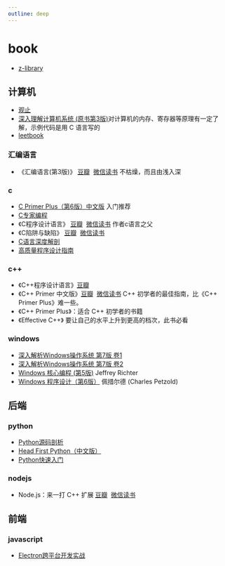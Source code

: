 ```yaml
---
outline: deep
---
```

# book
- [z-library](https://zh.z-library.sk/)
## 计算机
- [观止](https://book.douban.com/subject/3699395/)
- [深入理解计算机系统 (原书第3版)](https://book.douban.com/subject/26912767/)对计算机的内存、寄存器等原理有一定了解，示例代码是用 C 语言写的
- [leetbook](https://leetcode.cn/leetbook/)
### 汇编语言
- 《汇编语言(第3版)》 [豆瓣](https://book.douban.com/subject/25726019/) &nbsp;[微信读书](https://weread.qq.com/web/reader/55132f10811e5f3d7g010f91) 不枯燥，而且由浅入深
### c
- [C Primer Plus（第6版）中文版](https://book.douban.com/subject/26792521/) 入门推荐
- [C专家编程](https://book.douban.com/subject/2377310/)
- 《C程序设计语言》 [豆瓣](https://book.douban.com/subject/1139336/) &nbsp;[微信读书](https://weread.qq.com/web/reader/32b32be0811e1a577g013e9a) 作者c语言之父
- 《C陷阱与缺陷》 [豆瓣](https://book.douban.com/subject/2778632/) &nbsp;[微信读书](https://weread.qq.com/web/reader/1b532a607219c40e1b551b6)
- [C语言深度解剖](https://book.douban.com/subject/4924419/)
- [高质量程序设计指南](https://book.douban.com/subject/20275979/)
### c++
- 《C++程序设计语言》[豆瓣](https://book.douban.com/subject/4604591/)
- 《C++ Primer 中文版》[豆瓣](https://weread.qq.com/web/reader/ff732fe072021a24ff7bb24) &nbsp;[微信读书](https://book.douban.com/subject/25708312/) C++ 初学者的最佳指南，比《C++ Primer Plus》难一些。
- 《C++ Primer Plus》：适合 C++ 初学者的书籍
- 《Effective C++》 要让自己的水平上升到更高的档次，此书必看
### windows
- [深入解析Windows操作系统 第7版 卷1](https://book.douban.com/subject/35453564/)
- [深入解析Windows操作系统 第7版 卷2](https://book.douban.com/subject/36784317/)
- [Windows 核心编程 (第5版)](https://book.douban.com/subject/3235659/) Jeffrey Richter
- [Windows 程序设计（第6版）](https://book.douban.com/subject/25925555/) 佩措尔德 (Charles Petzold)
## 后端
### python
- [Python源码剖析](https://book.douban.com/subject/3117898/)
- [Head First Python（中文版）](https://book.douban.com/subject/10561367/)
- [Python快速入门](https://book.douban.com/subject/34615109/)
### nodejs
- Node.js：来一打 C++ 扩展 [豆瓣](https://book.douban.com/subject/30247892/) &nbsp;[微信读书](https://weread.qq.com/web/reader/35e32e1071dbdd8a35e331f#outline?noScroll=1)
## 前端
### javascript
- [Electron跨平台开发实战](https://book.douban.com/subject/34838092/)
